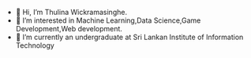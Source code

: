 - 👋 Hi, I’m Thulina Wickramasinghe.
- 👀 I’m interested in Machine Learning,Data Science,Game Development,Web development.
- 🌱 I’m currently an undergraduate at Sri Lankan Institute of Information Technology

<!---
ThulinaWickramasinghe/ThulinaWickramasinghe is a ✨ special ✨ repository because its `README.md` (this file) appears on your GitHub profile.
You can click the Preview link to take a look at your changes.
--->
